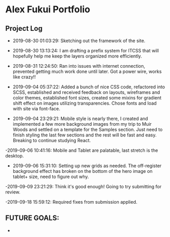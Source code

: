 # Alex Fukui Portfolio

## Project Log

- 2019-08-30 01:03:29: Sketching out the framework of the site.

- 2019-08-30 13:13:24: I am drafting a prefix system for ITCSS that will hopefully help me keep the layers organized more efficiently.

- 2019-08-31 12:24:50: Ran into issues with internet connection, prevented getting much work done until later. Got a power wire, works like crazy!!

- 2019-09-04 05:37:22: Added a bunch of nice CSS code, refactored into SCSS, established and received feedback on layouts, wireframes and color themes, established font sizes, created some mixins for gradient shift effect on images utilizing transparencies. Chose fonts and load with site via font-face.

- 2019-09-04 23:29:21: Mobile style is nearly there, I created and implemented a few more background images from my trip to Muir Woods and settled on a template for the Samples section. Just need to finish styling the last few sections and the rest will be fast and easy. Breaking to continue studying React.

-2019-09-06 10:41:16: Mobile and Tablet are palatable, last stretch is the desktop.

- 2019-09-06 15:31:10: Setting up new grids as needed. The off-register background effect has broken on the bottom of the hero image on tablet+ size, need to figure out why.

-2019-09-09 23:21:29: Think it's good enough! Going to try submitting for review.

-2019-09-18 15:59:12: Required fixes from submission applied.

## FUTURE GOALS:

- 